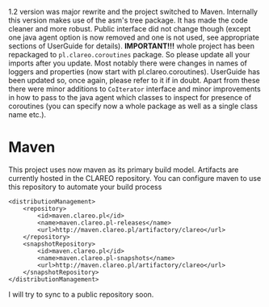 1.2 version was major rewrite and the project switched to Maven. Internally this version makes use of the asm's tree package. It has made the code cleaner and more robust. Public interface did not change though (except one java agent option is now removed and one is not used, see appropriate sections of UserGuide for details). **IMPORTANT!!!** whole project has been repackaged to `pl.clareo.coroutines` package. So please update all your imports after you update. Most notably there were changes in names of loggers and properties (now start with pl.clareo.coroutines). UserGuide has been updated so, once again, please refer to it if in doubt. Apart from these there were minor additions to `CoIterator` interface and minor improvements in how to pass to the java agent which classes to inspect for presence of coroutines (you can specify now a whole package as well as a single class name etc.).

# Maven #

This project uses now maven as its primary build model. Artifacts are currently hosted in the CLAREO repository. You can configure maven to use this repository to automate your build process

```
<distributionManagement>
    <repository>
        <id>maven.clareo.pl</id>
        <name>maven.clareo.pl-releases</name>
        <url>http://maven.clareo.pl/artifactory/clareo</url>
    </repository>
    <snapshotRepository>
        <id>maven.clareo.pl</id>
        <name>maven.clareo.pl-snapshots</name>
        <url>http://maven.clareo.pl/artifactory/clareo</url>
    </snapshotRepository>
</distributionManagement>
```

I will try to sync to a public repository soon.